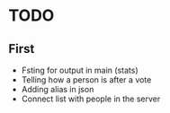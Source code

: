 # TODO

## First
* Fsting for output in main (stats)
* Telling how a person is after a vote
* Adding alias in json
* Connect list with people in the server
